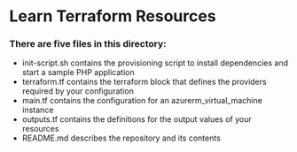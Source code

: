 # Learn Terraform Resources

### There are five files in this directory:
- init-script.sh contains the provisioning script to install dependencies and start a sample PHP application
- terraform.tf contains the terraform block that defines the providers required by your configuration
- main.tf contains the configuration for an azurerm_virtual_machine instance
- outputs.tf contains the definitions for the output values of your resources
- README.md describes the repository and its contents
